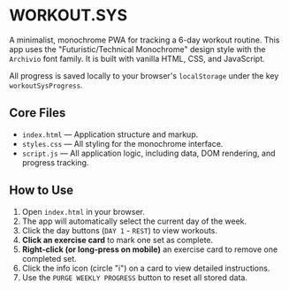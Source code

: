# WORKOUT.SYS

A minimalist, monochrome PWA for tracking a 6-day workout routine. This app uses the "Futuristic/Technical Monochrome" design style with the `Archivio` font family. It is built with vanilla HTML, CSS, and JavaScript.

All progress is saved locally to your browser's `localStorage` under the key `workoutSysProgress`.

## Core Files
- `index.html` — Application structure and markup.
- `styles.css` — All styling for the monochrome interface.
- `script.js` — All application logic, including data, DOM rendering, and progress tracking.

## How to Use
1.  Open `index.html` in your browser.
2.  The app will automatically select the current day of the week.
3.  Click the day buttons (`DAY 1` - `REST`) to view workouts.
4.  **Click an exercise card** to mark one set as complete.
5.  **Right-click (or long-press on mobile)** an exercise card to remove one completed set.
6.  Click the info icon (circle "i") on a card to view detailed instructions.
7.  Use the `PURGE WEEKLY PROGRESS` button to reset all stored data.
